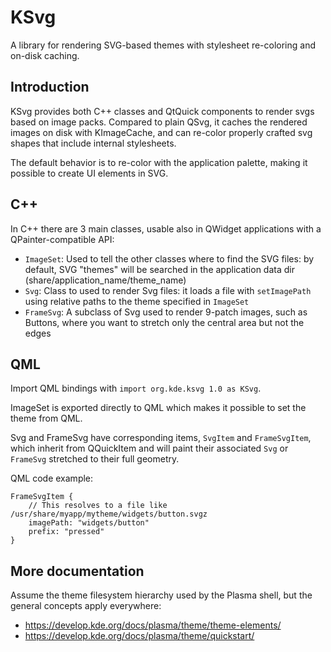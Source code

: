 <!--
SPDX-License-Identifier: LGPL-2.0-or-later
SPDX-FileCopyrightText: 2006-2023 KDE Contributors
-->

# KSvg
A library for rendering SVG-based themes with stylesheet re-coloring and on-disk caching.

## Introduction
KSvg provides both C++ classes and QtQuick components to render svgs based on image packs.
Compared to plain QSvg, it caches the rendered images on disk with KImageCache, and can re-color
properly crafted svg shapes that include internal stylesheets.

The default behavior is to re-color with the application palette, making it possible to create UI elements in SVG.

## C++
In C++ there are 3 main classes, usable also in QWidget applications with a QPainter-compatible API:

* ``ImageSet``: Used to tell the other classes where to find the SVG files: by default, SVG "themes"
                will be searched in the application data dir (share/application_name/theme_name)
* ``Svg``: Class to used to render Svg files: it loads a file with ``setImagePath`` using relative paths
            to the theme specified in ``ImageSet``
* ``FrameSvg``: A subclass of Svg used to render 9-patch images, such as Buttons, where you want to stretch
                only the central area but not the edges

## QML
Import QML bindings with ``import org.kde.ksvg 1.0 as KSvg``.

ImageSet is exported directly to QML which makes it possible to set the theme from QML.

Svg and FrameSvg have corresponding items, ``SvgItem`` and ``FrameSvgItem``, which inherit from QQuickItem
and will paint their associated ``Svg`` or ``FrameSvg`` stretched to their full geometry.

QML code example:

```
FrameSvgItem {
    // This resolves to a file like /usr/share/myapp/mytheme/widgets/button.svgz
    imagePath: "widgets/button"
    prefix: "pressed"
}
```

## More documentation
Assume the theme filesystem hierarchy used by the Plasma shell, but the general concepts apply everywhere:

* https://develop.kde.org/docs/plasma/theme/theme-elements/
* https://develop.kde.org/docs/plasma/theme/quickstart/

